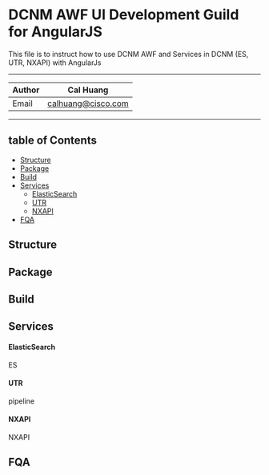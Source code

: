 DCNM AWF UI Development Guild for AngularJS
============================================
This file is to instruct how to use DCNM AWF and Services in DCNM (ES, UTR, NXAPI) with AngularJs
****
|Author|Cal Huang|
|---|---
|Email|calhuang@cisco.com
****
table of Contents
-------------------
* [Structure](#structure)
* [Package](#package)
* [Build](#build)
* [Services](#services)
  * [ElasticSearch](#elasticSearch)
  * [UTR](#utr)
  * [NXAPI](#nxapi)
* [FQA](#fqa)

## Structure

## Package

## Build

## Services

#### ElasticSearch
ES
#### UTR
pipeline
#### NXAPI
NXAPI

## FQA
